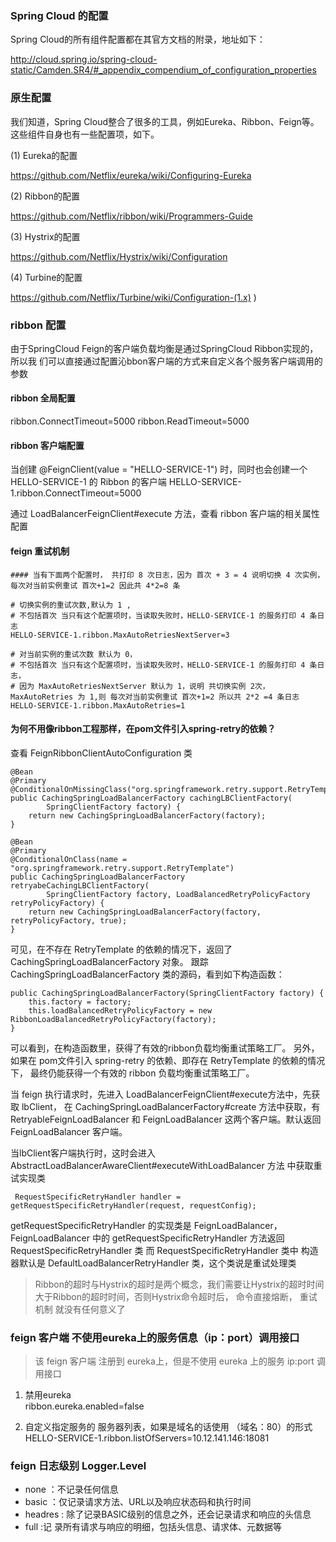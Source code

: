 ### Spring Cloud 的配置

Spring Cloud的所有组件配置都在其官方文档的附录，地址如下：

http://cloud.spring.io/spring-cloud-static/Camden.SR4/#_appendix_compendium_of_configuration_properties

### 原生配置

我们知道，Spring Cloud整合了很多的工具，例如Eureka、Ribbon、Feign等。这些组件自身也有一些配置项，如下。

(1) Eureka的配置

https://github.com/Netflix/eureka/wiki/Configuring-Eureka

(2) Ribbon的配置

https://github.com/Netflix/ribbon/wiki/Programmers-Guide

(3) Hystrix的配置

https://github.com/Netflix/Hystrix/wiki/Configuration

(4) Turbine的配置

https://github.com/Netflix/Turbine/wiki/Configuration-(1.x) )

### ribbon 配置
由于SpringCloud Feign的客户端负载均衡是通过SpringCloud Ribbon实现的，所以我
们可以直接通过配置沁bbon客户端的方式来自定义各个服务客户端调用的参数

#### ribbon 全局配置
ribbon.ConnectTimeout=5000
ribbon.ReadTimeout=5000

#### ribbon 客户端配置
当创建 @FeignClient(value = "HELLO-SERVICE-1") 时，同时也会创建一个 HELLO-SERVICE-1 的 Ribbon 
的客户端
HELLO-SERVICE-1.ribbon.ConnectTimeout=5000

通过 LoadBalancerFeignClient#execute 方法，查看 ribbon 客户端的相关属性配置

#### feign 重试机制

```
#### 当有下面两个配置时， 共打印 8 次日志，因为 首次 + 3 = 4 说明切换 4 次实例， 每次对当前实例重试 首次+1=2 因此共 4*2=8 条

# 切换实例的重试次数,默认为 1 ,
# 不包括首次 当只有这个配置项时，当读取失败时，HELLO-SERVICE-1 的服务打印 4 条日志
HELLO-SERVICE-1.ribbon.MaxAutoRetriesNextServer=3

# 对当前实例的重试次数 默认为 0，
# 不包括首次 当只有这个配置项时，当读取失败时，HELLO-SERVICE-1 的服务打印 4 条日志，
# 因为 MaxAutoRetriesNextServer 默认为 1，说明 共切换实例 2次，MaxAutoRetries 为 1,则 每次对当前实例重试 首次+1=2 所以共 2*2 =4 条日志
HELLO-SERVICE-1.ribbon.MaxAutoRetries=1
```

#### 为何不用像ribbon工程那样，在pom文件引入spring-retry的依赖？
查看 FeignRibbonClientAutoConfiguration 类

```
@Bean
@Primary
@ConditionalOnMissingClass("org.springframework.retry.support.RetryTemplate")
public CachingSpringLoadBalancerFactory cachingLBClientFactory(
        SpringClientFactory factory) {
    return new CachingSpringLoadBalancerFactory(factory);
}

@Bean
@Primary
@ConditionalOnClass(name = "org.springframework.retry.support.RetryTemplate")
public CachingSpringLoadBalancerFactory retryabeCachingLBClientFactory(
        SpringClientFactory factory, LoadBalancedRetryPolicyFactory retryPolicyFactory) {
    return new CachingSpringLoadBalancerFactory(factory, retryPolicyFactory, true);
}
```
可见，在不存在 RetryTemplate 的依赖的情况下，返回了 CachingSpringLoadBalancerFactory 对象。
跟踪 CachingSpringLoadBalancerFactory 类的源码，看到如下构造函数：

```
public CachingSpringLoadBalancerFactory(SpringClientFactory factory) {
    this.factory = factory;
    this.loadBalancedRetryPolicyFactory = new RibbonLoadBalancedRetryPolicyFactory(factory);
}
```

可以看到，在构造函数里，获得了有效的ribbon负载均衡重试策略工厂。
另外，如果在 pom文件引入 spring-retry 的依赖、即存在 RetryTemplate 的依赖的情况下，
最终仍能获得一个有效的 ribbon 负载均衡重试策略工厂。

当 feign 执行请求时，先进入 LoadBalancerFeignClient#execute方法中，先获取 lbClient，
在 CachingSpringLoadBalancerFactory#create 方法中获取，有 RetryableFeignLoadBalancer 和 FeignLoadBalancer
这两个客户端。默认返回 FeignLoadBalancer 客户端。

当lbClient客户端执行时，这时会进入 AbstractLoadBalancerAwareClient#executeWithLoadBalancer 方法 中获取重试实现类 

```
 RequestSpecificRetryHandler handler = getRequestSpecificRetryHandler(request, requestConfig);
```

getRequestSpecificRetryHandler 的实现类是 FeignLoadBalancer，
FeignLoadBalancer 中的 getRequestSpecificRetryHandler 方法返回 RequestSpecificRetryHandler 类
而 RequestSpecificRetryHandler 类中 构造器默认是 DefaultLoadBalancerRetryHandler 类，这个类说是重试处理类

> Ribbon的超时与Hystrix的超时是两个概念，我们需要让Hystrix的超时时间大于Ribbon的超时时间，否则Hystrix命令超时后，
命令直接熔断， 重试机制 就没有任何意义了



### feign 客户端 不使用eureka上的服务信息（ip：port）调用接口
> 该 feign 客户端 注册到 eureka上，但是不使用 eureka 上的服务 ip:port 调用接口

1. 禁用eureka   
ribbon.eureka.enabled=false

2. 自定义指定服务的 服务器列表，如果是域名的话使用 （域名：80）的形式  
HELLO-SERVICE-1.ribbon.listOfServers=10.12.141.146:18081


### feign 日志级别 Logger.Level
- none ：不记录任何信息
- basic ：仅记录请求方法、URL以及响应状态码和执行时间
- headres : 除了记录BASIC级别的信息之外，还会记录请求和响应的头信息
- full :记 录所有请求与响应的明细，包括头信息、请求体、元数据等